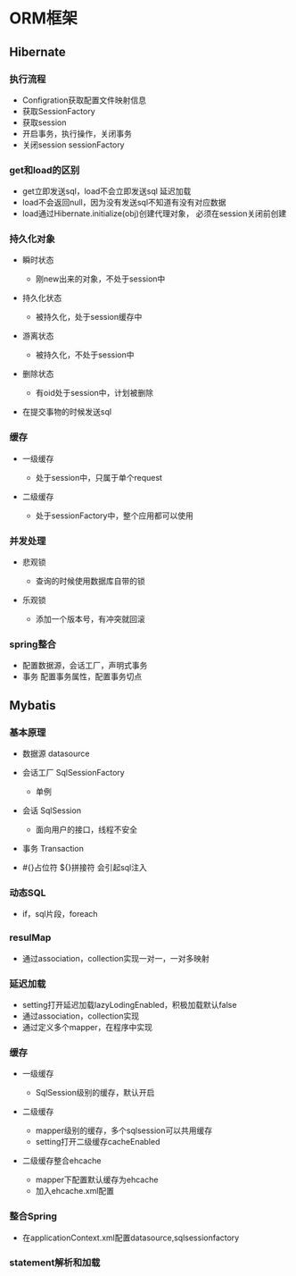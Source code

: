 # ORM框架

## Hibernate

### 执行流程

- Configration获取配置文件映射信息
- 获取SessionFactory
- 获取session
- 开启事务，执行操作，关闭事务
- 关闭session sessionFactory

### get和load的区别

- get立即发送sql，load不会立即发送sql 延迟加载
- load不会返回null，因为没有发送sql不知道有没有对应数据
- load通过Hibernate.initialize(obj)创建代理对象，
必须在session关闭前创建

### 持久化对象

- 瞬时状态

	- 刚new出来的对象，不处于session中

- 持久化状态

	- 被持久化，处于session缓存中

- 游离状态

	- 被持久化，不处于session中

- 删除状态

	- 有oid处于session中，计划被删除

- 在提交事物的时候发送sql

### 缓存

- 一级缓存

	- 处于session中，只属于单个request

- 二级缓存

	- 处于sessionFactory中，整个应用都可以使用

### 并发处理

- 悲观锁

	- 查询的时候使用数据库自带的锁

- 乐观锁

	- 添加一个版本号，有冲突就回滚

### spring整合

- 配置数据源，会话工厂，声明式事务
- 事务 配置事务属性，配置事务切点

## Mybatis

### 基本原理

- 数据源 datasource
- 会话工厂 SqlSessionFactory

	- 单例

- 会话 SqlSession

	- 面向用户的接口，线程不安全

- 事务 Transaction
- #{}占位符 ${}拼接符 会引起sql注入

### 动态SQL

- if，sql片段，foreach

### resulMap

- 通过association，collection实现一对一，一对多映射

### 延迟加载

- setting打开延迟加载lazyLodingEnabled，积极加载默认false
- 通过association，collection实现
- 通过定义多个mapper，在程序中实现

### 缓存

- 一级缓存

	- SqlSession级别的缓存，默认开启

- 二级缓存

	- mapper级别的缓存，多个sqlsession可以共用缓存
	- setting打开二级缓存cacheEnabled

- 二级缓存整合ehcache

	- mapper下配置默认缓存为ehcache
	- 加入ehcache.xml配置

### 整合Spring

- 在applicationContext.xml配置datasource,sqlsessionfactory

### statement解析和加载

